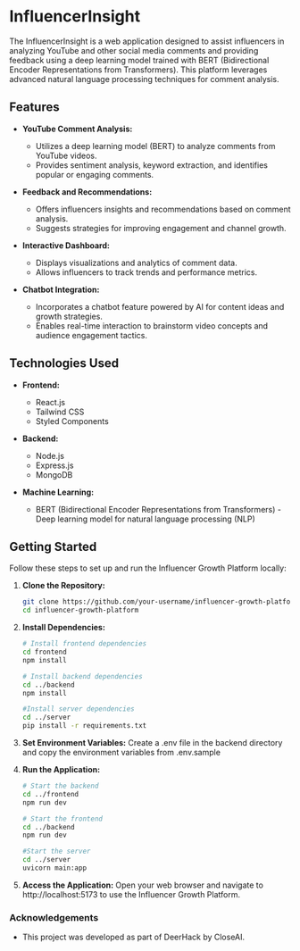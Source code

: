 # InfluencerInsight
The InfluencerInsight is a web application designed to assist influencers in analyzing YouTube and other social media comments and providing feedback using a deep learning model trained with BERT (Bidirectional Encoder Representations from Transformers). This platform leverages advanced natural language processing techniques for comment analysis.

## Features

- **YouTube Comment Analysis:**
  - Utilizes a deep learning model (BERT) to analyze comments from YouTube videos.
  - Provides sentiment analysis, keyword extraction, and identifies popular or engaging comments.
  
- **Feedback and Recommendations:**
  - Offers influencers insights and recommendations based on comment analysis.
  - Suggests strategies for improving engagement and channel growth.

- **Interactive Dashboard:**
  - Displays visualizations and analytics of comment data.
  - Allows influencers to track trends and performance metrics.

- **Chatbot Integration:**
  - Incorporates a chatbot feature powered by AI for content ideas and growth strategies.
  - Enables real-time interaction to brainstorm video concepts and audience engagement tactics.

## Technologies Used

- **Frontend:**
  - React.js
  - Tailwind CSS
  - Styled Components
  
- **Backend:**
  - Node.js
  - Express.js
  - MongoDB
  
- **Machine Learning:**
  - BERT (Bidirectional Encoder Representations from Transformers) - Deep learning model for natural language processing (NLP)
  
## Getting Started

Follow these steps to set up and run the Influencer Growth Platform locally:

1.  **Clone the Repository:**
    ```bash
    git clone https://github.com/your-username/influencer-growth-platform.git
    cd influencer-growth-platform
    ```

2. **Install Dependencies:**
    ```bash
    # Install frontend dependencies
    cd frontend
    npm install

    # Install backend dependencies
    cd ../backend
    npm install

    #Install server dependencies
    cd ../server
    pip install -r requirements.txt
    ```
3. **Set Environment Variables:**
Create a .env file in the backend directory and copy the environment variables from .env.sample
4. **Run the Application:**
    ```bash
    # Start the backend
    cd ../frontend
    npm run dev

    # Start the frontend
    cd ../backend
    npm run dev

    #Start the server
    cd ../server
    uvicorn main:app
    ```
5. **Access the Application:**
Open your web browser and navigate to http://localhost:5173 to use the Influencer Growth Platform.

### Acknowledgements
- This project was developed as part of DeerHack by CloseAI.